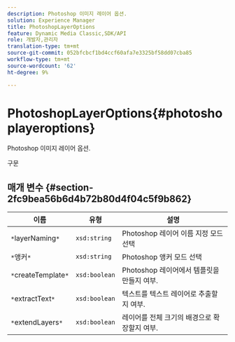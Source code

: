 ```yaml
---
description: Photoshop 이미지 레이어 옵션.
solution: Experience Manager
title: PhotoshopLayerOptions
feature: Dynamic Media Classic,SDK/API
role: 개발자,관리자
translation-type: tm+mt
source-git-commit: 052bfcbcf1bd4ccf60afa7e3325bf58dd07cba85
workflow-type: tm+mt
source-wordcount: '62'
ht-degree: 9%

---
```



# PhotoshopLayerOptions{#photoshoplayeroptions}

Photoshop 이미지 레이어 옵션.

구문

## 매개 변수 {#section-2fc9bea56b6d4b72b80d4f04c5f9b862}

| 이름 | 유형 | 설명 |
|---|---|---|
| `*`layerNaming`*` | `xsd:string` | Photoshop 레이어 이름 지정 모드 선택 |
| `*`앵커`*` | `xsd:string` | Photoshop 앵커 모드 선택 |
| `*`createTemplate`*` | `xsd:boolean` | Photoshop 레이어에서 템플릿을 만들지 여부. |
| `*`extractText`*` | `xsd:boolean` | 텍스트를 텍스트 레이어로 추출할지 여부. |
| `*`extendLayers`*` | `xsd:boolean` | 레이어를 전체 크기의 배경으로 확장할지 여부. |

